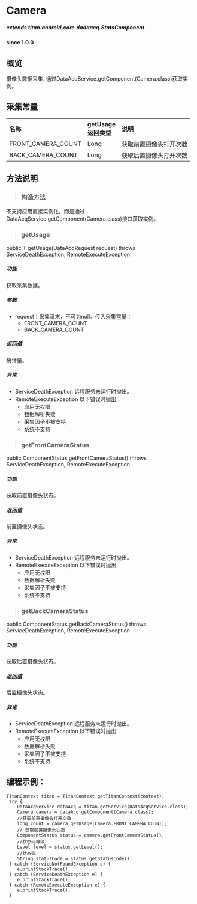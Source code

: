 # Camera				

##### extends titan.android.core.dadaacq.StatsComponent #####

#### since 1.0.0 ####

## 概览

摄像头数据采集. 通过DataAcqService.getComponent(Camera.class)获取实例。

## 采集常量

<table border="0" cellspacing="0"  cellpadding="0" width="100%">
<tr>
  <th width="100" align="left">名称</td>
  <th width="60" align="left">getUsage返回类型</td>
  <th align="left">说明</td>
</tr>
<tr>
  <td width="100">FRONT_CAMERA_COUNT</td>
  <td>Long</td>
  <td>获取前置摄像头打开次数</td>
</tr>
<tr>
  <td width="100">BACK_CAMERA_COUNT</td>
  <td>Long</td>
  <td>获取后置摄像头打开次数</td>
</tr>
</table>


## 方法说明

> ### 构造方法

不支持应用直接实例化，而是通过DataAcqService.getComponent(Camera.class)接口获取实例。

> ### getUsage

public <T> T getUsage(DataAcqRequest<T> request) throws ServiceDeathException, RemoteExecuteException 

##### 功能
获取采集数据。

##### 参数
* request：采集请求，不可为null。传入[采集常量](#采集常量)：
	- FRONT_CAMERA_COUNT
	- BACK_CAMERA_COUNT
	
##### 返回值
统计量。

##### 异常
* ServiceDeathException 远程服务未运行时抛出。
* RemoteExecuteException 以下错误时抛出：
	* 应用无权限
	* 数据解析失败
	* 采集因子不被支持
	* 系统不支持

> ### getFrontCameraStatus

public ComponentStatus getFrontCameraStatus() throws ServiceDeathException, RemoteExecuteException 

##### 功能

获取前置摄像头状态。
	
##### 返回值

前置摄像头状态。

##### 异常
* ServiceDeathException 远程服务未运行时抛出。
* RemoteExecuteException 以下错误时抛出：
	* 应用无权限
	* 数据解析失败
	* 采集因子不被支持
	* 系统不支持

> ### getBackCameraStatus

public ComponentStatus getBackCameraStatus() throws ServiceDeathException, RemoteExecuteException 

##### 功能
获取后置摄像头状态。
	
##### 返回值
后置摄像头状态。

##### 异常
* ServiceDeathException 远程服务未运行时抛出。
* RemoteExecuteException 以下错误时抛出：
	* 应用无权限
	* 数据解析失败
	* 采集因子不被支持
	* 系统不支持

## 编程示例：

```
TitanContext titan = TitanContext.getTitanContext(context);
 try {
 	DataAcqService dataAcq = titan.getService(DataAcqService.class);
 	Camera camera = dataAcq.getComponent(Camera.class);
	//获取前置摄像头打开次数
 	long count = camera.getUsage(Camera.FRONT_CAMERA_COUNT);
 	// 获取前置摄像头状态
    ComponentStatus status = camera.getFrontCameraStatus();
    //状态码等级
    Level level = status.getLevel();
    //状态码
    String statusCode = status.getStatusCode();
 } catch (ServiceNotFoundException e) {
 	e.printStackTrace();
 } catch (ServiceDeathException e) {
 	e.printStackTrace();
 } catch (RemoteExecuteException e) {
 	e.printStackTrace();
 }
```